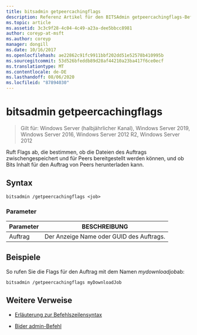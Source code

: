 ```yaml
---
title: bitsadmin getpeercachingflags
description: Referenz Artikel für den BITSAdmin getpeercachingflags-Befehl, der Flags abruft, die bestimmen, ob die Dateien des Auftrags zwischengespeichert und für Peers bereitgestellt werden können, und ob Bits Inhalt für den Auftrag von Peers herunterladen kann.
ms.topic: article
ms.assetid: 3c3c9f28-4c04-4c49-a23a-dee5bbcc8981
author: coreyp-at-msft
ms.author: coreyp
manager: dongill
ms.date: 10/16/2017
ms.openlocfilehash: ae22862c91fc9911bbf202dd51e52578b410995b
ms.sourcegitcommit: 53d526bfeddb89d28af44210a23ba417f6ce0ecf
ms.translationtype: MT
ms.contentlocale: de-DE
ms.lasthandoff: 08/06/2020
ms.locfileid: "87894030"
---
```

# <a name="bitsadmin-getpeercachingflags"></a>bitsadmin getpeercachingflags

> Gilt für: Windows Server (halbjährlicher Kanal), Windows Server 2019, Windows Server 2016, Windows Server 2012 R2, Windows Server 2012

Ruft Flags ab, die bestimmen, ob die Dateien des Auftrags zwischengespeichert und für Peers bereitgestellt werden können, und ob Bits Inhalt für den Auftrag von Peers herunterladen kann.

## <a name="syntax"></a>Syntax

```
bitsadmin /getpeercachingflags <job>
```

### <a name="parameters"></a>Parameter

| Parameter | BESCHREIBUNG |
| -------------- | -------------- |
| Auftrag | Der Anzeige Name oder GUID des Auftrags. |

## <a name="examples"></a>Beispiele

So rufen Sie die Flags für den Auftrag mit dem Namen *mydownloadjob*ab:

```
bitsadmin /getpeercachingflags myDownloadJob
```

## <a name="additional-references"></a>Weitere Verweise

- [Erläuterung zur Befehlszeilensyntax](command-line-syntax-key.md)

- [Bider admin-Befehl](bitsadmin.md)
